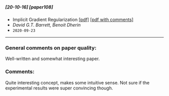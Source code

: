 ##### [20-10-16] [paper108]
- Implicit Gradient Regularization [[pdf]](https://arxiv.org/abs/2009.11162) [[pdf with comments]](https://github.com/fregu856/papers/blob/master/commented_pdfs/Implicit%20Gradient%20Regularization.pdf)
- *David G.T. Barrett, Benoit Dherin*
- `2020-09-23`

****

### General comments on paper quality:
Well-written and somewhat interesting paper.

### Comments:
Quite interesting concept, makes some intuitive sense. Not sure if the experimental results were super convincing though.

